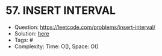 # 57. INSERT INTERVAL

* Question: https://leetcode.com/problems/insert-interval/ 
* Solution: [here](Solution.java) 
* Tags: # 
* Complexity: Time: O(), Space: O()
